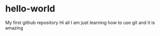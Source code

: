 # hello-world
My first github repository
Hi all I am just learning how to use git and it is amazing
